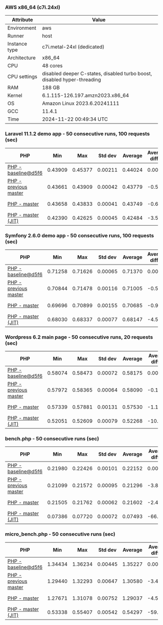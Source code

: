 ### AWS x86_64 (c7i.24xl)

|  Attribute    |     Value      |
|---------------|----------------|
| Environment   |aws|
| Runner        |host|
| Instance type |c7i.metal-24xl (dedicated)|
| Architecture  |x86_64
| CPU           |48 cores|
| CPU settings  |disabled deeper C-states, disabled turbo boost, disabled hyper-threading|
| RAM           |188 GB|
| Kernel        |6.1.115-126.197.amzn2023.x86_64|
| OS            |Amazon Linux 2023.6.20241111|
| GCC           |11.4.1|
| Time          |2024-11-22 00:49:34 UTC|

### Laravel 11.1.2 demo app - 50 consecutive runs, 100 requests (sec)

|     PHP     |     Min     |     Max     |    Std dev   |   Average  |  Average diff % |   Median   | Median diff % |     Memory    |
|-------------|-------------|-------------|--------------|------------|-----------------|------------|---------------|---------------|
|[PHP - baseline@d5f6](https://github.com/php/php-src/commit/d5f6e56610)|0.43909|0.45377|0.00211|0.44024|0.00%|0.43988|0.00%|41.82 MB|
|[PHP - previous master](https://github.com/php/php-src/commit/91f0b3bc04)|0.43661|0.43909|0.00042|0.43779|-0.55%|0.43780|-0.47%|41.69 MB|
|[PHP - master](https://github.com/php/php-src/commit/ccda20b8d1)|0.43658|0.43833|0.00041|0.43749|-0.62%|0.43751|-0.54%|41.69 MB|
|[PHP - master (JIT)](https://github.com/php/php-src/commit/ccda20b8d1)|0.42390|0.42625|0.00045|0.42484|-3.50%|0.42482|-3.42%|50.74 MB|

### Symfony 2.6.0 demo app - 50 consecutive runs, 100 requests (sec)

|     PHP     |     Min     |     Max     |    Std dev   |   Average  |  Average diff % |   Median   | Median diff % |     Memory    |
|-------------|-------------|-------------|--------------|------------|-----------------|------------|---------------|---------------|
|[PHP - baseline@d5f6](https://github.com/php/php-src/commit/d5f6e56610)|0.71258|0.71626|0.00065|0.71370|0.00%|0.71357|0.00%|37.33 MB|
|[PHP - previous master](https://github.com/php/php-src/commit/91f0b3bc04)|0.70844|0.71478|0.00116|0.71005|-0.51%|0.70975|-0.53%|37.39 MB|
|[PHP - master](https://github.com/php/php-src/commit/ccda20b8d1)|0.69696|0.70899|0.00155|0.70685|-0.96%|0.70698|-0.92%|37.39 MB|
|[PHP - master (JIT)](https://github.com/php/php-src/commit/ccda20b8d1)|0.68030|0.68337|0.00077|0.68147|-4.52%|0.68134|-4.52%|44.45 MB|

### Wordpress 6.2 main page - 50 consecutive runs, 20 requests (sec)

|     PHP     |     Min     |     Max     |    Std dev   |   Average  |  Average diff % |   Median   | Median diff % |     Memory    |
|-------------|-------------|-------------|--------------|------------|-----------------|------------|---------------|---------------|
|[PHP - baseline@d5f6](https://github.com/php/php-src/commit/d5f6e56610)|0.58074|0.58473|0.00072|0.58175|0.00%|0.58165|0.00%|42.95 MB|
|[PHP - previous master](https://github.com/php/php-src/commit/91f0b3bc04)|0.57972|0.58365|0.00064|0.58090|-0.15%|0.58078|-0.15%|42.79 MB|
|[PHP - master](https://github.com/php/php-src/commit/ccda20b8d1)|0.57339|0.57881|0.00131|0.57530|-1.11%|0.57493|-1.16%|42.79 MB|
|[PHP - master (JIT)](https://github.com/php/php-src/commit/ccda20b8d1)|0.52051|0.52609|0.00079|0.52268|-10.15%|0.52275|-10.13%|61.89 MB|

### bench.php - 50 consecutive runs (sec)

|     PHP     |     Min     |     Max     |    Std dev   |   Average  |  Average diff % |   Median   | Median diff % |     Memory    |
|-------------|-------------|-------------|--------------|------------|-----------------|------------|---------------|---------------|
|[PHP - baseline@d5f6](https://github.com/php/php-src/commit/d5f6e56610)|0.21980|0.22426|0.00101|0.22152|0.00%|0.22134|0.00%|26.12 MB|
|[PHP - previous master](https://github.com/php/php-src/commit/91f0b3bc04)|0.21099|0.21572|0.00095|0.21296|-3.87%|0.21284|-3.84%|26.12 MB|
|[PHP - master](https://github.com/php/php-src/commit/ccda20b8d1)|0.21505|0.21762|0.00062|0.21602|-2.48%|0.21607|-2.38%|26.12 MB|
|[PHP - master (JIT)](https://github.com/php/php-src/commit/ccda20b8d1)|0.07386|0.07720|0.00072|0.07493|-66.18%|0.07483|-66.19%|27.28 MB|

### micro_bench.php - 50 consecutive runs (sec)

|     PHP     |     Min     |     Max     |    Std dev   |   Average  |  Average diff % |   Median   | Median diff % |     Memory    |
|-------------|-------------|-------------|--------------|------------|-----------------|------------|---------------|---------------|
|[PHP - baseline@d5f6](https://github.com/php/php-src/commit/d5f6e56610)|1.34434|1.36234|0.00445|1.35227|0.00%|1.35138|0.00%|20.38 MB|
|[PHP - previous master](https://github.com/php/php-src/commit/91f0b3bc04)|1.29440|1.32293|0.00647|1.30580|-3.44%|1.30546|-3.40%|20.38 MB|
|[PHP - master](https://github.com/php/php-src/commit/ccda20b8d1)|1.27671|1.31078|0.00752|1.29037|-4.58%|1.28996|-4.54%|20.38 MB|
|[PHP - master (JIT)](https://github.com/php/php-src/commit/ccda20b8d1)|0.53338|0.55407|0.00542|0.54297|-59.85%|0.54365|-59.77%|21.69 MB|
